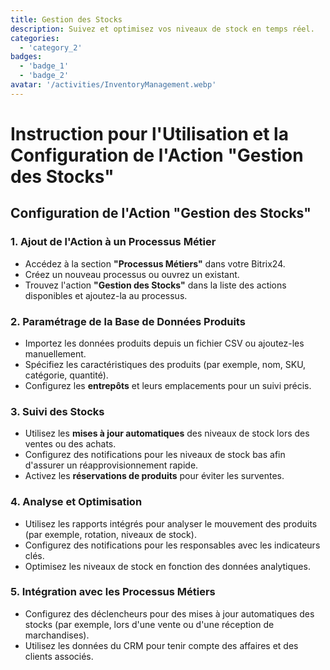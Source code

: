 ```yaml
---
title: Gestion des Stocks
description: Suivez et optimisez vos niveaux de stock en temps réel.
categories: 
  - 'category_2'
badges: 
  - 'badge_1'
  - 'badge_2'
avatar: '/activities/InventoryManagement.webp'
---
```

# Instruction pour l'Utilisation et la Configuration de l'Action "Gestion des Stocks"

## **Configuration de l'Action "Gestion des Stocks"**

### 1. Ajout de l'Action à un Processus Métier
- Accédez à la section **"Processus Métiers"** dans votre Bitrix24.
- Créez un nouveau processus ou ouvrez un existant.
- Trouvez l'action **"Gestion des Stocks"** dans la liste des actions disponibles et ajoutez-la au processus.

### 2. Paramétrage de la Base de Données Produits
- Importez les données produits depuis un fichier CSV ou ajoutez-les manuellement.
- Spécifiez les caractéristiques des produits (par exemple, nom, SKU, catégorie, quantité).
- Configurez les **entrepôts** et leurs emplacements pour un suivi précis.

### 3. Suivi des Stocks
- Utilisez les **mises à jour automatiques** des niveaux de stock lors des ventes ou des achats.
- Configurez des notifications pour les niveaux de stock bas afin d'assurer un réapprovisionnement rapide.
- Activez les **réservations de produits** pour éviter les surventes.

### 4. Analyse et Optimisation
- Utilisez les rapports intégrés pour analyser le mouvement des produits (par exemple, rotation, niveaux de stock).
- Configurez des notifications pour les responsables avec les indicateurs clés.
- Optimisez les niveaux de stock en fonction des données analytiques.

### 5. Intégration avec les Processus Métiers
- Configurez des déclencheurs pour des mises à jour automatiques des stocks (par exemple, lors d'une vente ou d'une réception de marchandises).
- Utilisez les données du CRM pour tenir compte des affaires et des clients associés.